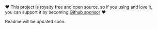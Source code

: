 ❤️ This project is royalty free and open source, so if you using and love it, you can support it by becoming [Github sponsor](https://github.com/sponsors/bielu) ❤️

Readme will be updated soon.
